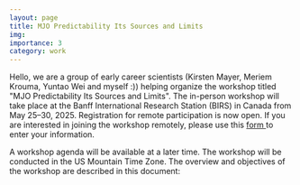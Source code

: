 ```yaml
---
layout: page
title: MJO Predictability Its Sources and Limits
img: 
importance: 3
category: work
---
```


Hello, we are a group of early career scientists (Kirsten Mayer, Meriem Krouma, Yuntao Wei and myself :)) helping organize the workshop titled "MJO Predictability Its Sources and Limits". The in-person workshop will take place at the Banff International Research Station (BIRS) in Canada from May 25–30, 2025. Registration for remote participation is now open. If you are interested in joining the workshop remotely, please use this <a href="https://docs.google.com/forms/d/e/1FAIpQLSd1c0sO8NWUBCiEhvYhevI4WdhQOy1qEJz2CWjt-2dtyyL5oA/viewform"> form </a> to enter your information.

A workshop agenda will be available at a later time. The workshop will be conducted in the US Mountain Time Zone. The overview and objectives of the workshop are described in this document:

 <object data="../../assets/pdf/MJO_Predictability.pdf" width="1000" height="1000" type='application/pdf'></object>

